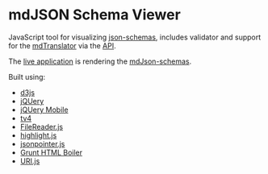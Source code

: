 mdJSON Schema Viewer
==================

JavaScript tool for visualizing [json-schemas](http://json-schema.org/), includes validator and support for the [mdTranslator](https://github.com/adiwg/mdTranslator) via the [API](http://mdtranslator.adiwg.org/).

The [live application](http://jlblcc.github.io/mdJson-schema-viewer/) is rendering the
[mdJson-schemas](https://github.com/adiwg/mdJson-schemas).


Built using:
 - [d3js](http://d3js.org/)
 - [jQUery](http://jquery.com/)
 - [jQUery Mobile](http://jquerymobile.com/)
 - [tv4](http://geraintluff.github.io/tv4/)
 - [FileReader.js](http://bgrins.github.io/filereader.js/)
 - [highlight.js](https://highlightjs.org/)
 - [jsonpointer.js](https://github.com/alexeykuzmin/jsonpointer.js)
 - [Grunt HTML Boiler](https://github.com/mhulse/grunt-html-boiler)
 - [URI.js](https://github.com/medialize/URI.js)

